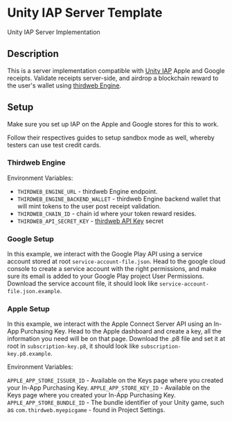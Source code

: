 # Unity IAP Server Template

Unity IAP Server Implementation

## Description

This is a server implementation compatible with [Unity IAP](https://docs.unity3d.com/Packages/com.unity.purchasing@4.10/manual/Overview.html) Apple and Google receipts.
Validate receipts server-side, and airdrop a blockchain reward to the user's wallet using [thirdweb Engine](https://portal.thirdweb.com/engine).

## Setup

Make sure you set up IAP on the Apple and Google stores for this to work.

Follow their respectives guides to setup sandbox mode as well, whereby testers can use test credit cards.

### Thirdweb Engine

Environment Variables:

- `THIRDWEB_ENGINE_URL` - thirdweb Engine endpoint.
- `THIRDWEB_ENGINE_BACKEND_WALLET` - thirdweb Engine backend wallet that will mint tokens to the user post receipt validation.
- `THIRDWEB_CHAIN_ID` - chain id where your token reward resides.
- `THIRDWEB_API_SECRET_KEY` - [thirdweb API Key](https://thirdweb.com/create-api-key) secret

### Google Setup

In this example, we interact with the Google Play API using a service account stored at root `service-account-file.json`.
Head to the google cloud console to create a service account with the right permissions, and make sure its email is added to your Google Play project User Permissions.
Download the service account file, it should look like `service-account-file.json.example`.

### Apple Setup

In this example, we interact with the Apple Connect Server API using an In-App Purchasing Key.
Head to the Apple dashboard and create a key, all the information you need will be on that page.
Download the .p8 file and set it at root in `subscription-key.p8`, it should look like `subscription-key.p8.example`.

Environment Variables:

`APPLE_APP_STORE_ISSUER_ID` - Available on the Keys page where you created your In-App Purchasing Key.
`APPLE_APP_STORE_KEY_ID` - Available on the Keys page where you created your In-App Purchasing Key.
`APPLE_APP_STORE_BUNDLE_ID` - The bundle identifier of your Unity game, such as `com.thirdweb.myepicgame` - found in Project Settings.
